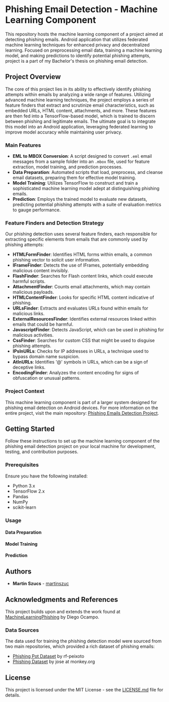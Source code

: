 # Phishing Email Detection - Machine Learning Component

This repository hosts the machine learning component of a project aimed at detecting phishing emails. Android application that utilizes federated machine learning techniques for enhanced privacy and decentralized learning. Focused on preprocessing email data, training a machine learning model, and making predictions to identify potential phishing attempts, project is a part of my Bachelor's thesis on phishing email detection.

## Project Overview

The core of this project lies in its ability to effectively identify phishing attempts within emails by analyzing a wide range of features. Utilizing advanced machine learning techniques, the project employs a series of feature finders that extract and scrutinize email characteristics, such as embedded URLs, HTML content, attachments, and more. These features are then fed into a TensorFlow-based model, which is trained to discern between phishing and legitimate emails. The ultimate goal is to integrate this model into an Android application, leveraging federated learning to improve model accuracy while maintaining user privacy.

### Main Features

- **EML to MBOX Conversion**: A script designed to convert `.eml` email messages from a sample folder into an `.mbox` file, used for feature extraction, model training, and prediction processes.
- **Data Preparation**: Automated scripts that load, preprocess, and cleanse email datasets, preparing them for effective model training.
- **Model Training**: Utilizes TensorFlow to construct and train a sophisticated machine learning model adept at distinguishing phishing emails.
- **Prediction**: Employs the trained model to evaluate new datasets, predicting potential phishing attempts with a suite of evaluation metrics to gauge performance.

### Feature Finders and Detection Strategy

Our phishing detection uses several feature finders, each responsible for extracting specific elements from emails that are commonly used by phishing attempts:

- **HTMLFormFinder**: Identifies HTML forms within emails, a common phishing vector to solicit user information.
- **IFrameFinder**: Detects the use of IFrames, potentially embedding malicious content invisibly.
- **FlashFinder**: Searches for Flash content links, which could execute harmful scripts.
- **AttachmentFinder**: Counts email attachments, which may contain malicious payloads.
- **HTMLContentFinder**: Looks for specific HTML content indicative of phishing.
- **URLsFinder**: Extracts and evaluates URLs found within emails for malicious links.
- **ExternalResourcesFinder**: Identifies external resources linked within emails that could be harmful.
- **JavascriptFinder**: Detects JavaScript, which can be used in phishing for malicious activities.
- **CssFinder**: Searches for custom CSS that might be used to disguise phishing attempts.
- **IPsInURLs**: Checks for IP addresses in URLs, a technique used to bypass domain name suspicion.
- **AtInURLs**: Identifies '@' symbols in URLs, which can be a sign of deceptive links.
- **EncodingFinder**: Analyzes the content encoding for signs of obfuscation or unusual patterns.


### Project Context

This machine learning component is part of a larger system designed for phishing email detection on Android devices. For more information on the entire project, visit the main repository: [Phishing Emails Detection Project](https://github.com/martinszuc/phishing-emails-detection).

## Getting Started

Follow these instructions to set up the machine learning component of the phishing email detection project on your local machine for development, testing, and contribution purposes.

### Prerequisites

Ensure you have the following installed:
- Python 3.x
- TensorFlow 2.x
- Pandas
- NumPy
- scikit-learn

### Usage

#### Data Preparation

#### Model Training

#### Prediction


## Authors

- **Martin Szucs** - [martinszuc](https://github.com/martinszuc)

## Acknowledgments and References

This project builds upon and extends the work found at [MachineLearningPhishing](https://github.com/diegoocampoh/MachineLearningPhishing) by Diego Ocampo.

### Data Sources

The data used for training the phishing detection model were sourced from two main repositories, which provided a rich dataset of phishing emails:

- [Phishing Pot Dataset](https://github.com/rf-peixoto/phishing_pot) by rf-peixoto
- [Phishing Dataset](https://monkey.org/~jose/phishing/) by jose at monkey.org

## License

This project is licensed under the MIT License - see the [LICENSE.md](LICENSE.md) file for details.
